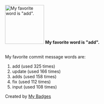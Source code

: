 <img src="https://my-badges.github.io/my-badges/favorite-word.png" alt="My favorite word is &quot;add&quot;." title="My favorite word is &quot;add&quot;." width="128">
<strong>My favorite word is &quot;add&quot;.</strong>
<br><br>

My favorite commit message words are:

1. add (used 325 times)
2. update (used 166 times)
3. adds (used 158 times)
4. fix (used 112 times)
5. input (used 108 times)


Created by <a href="https://github.com/my-badges/my-badges">My Badges</a>